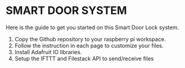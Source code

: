 # SMART DOOR SYSTEM

Here is the guide to get you started on this Smart Door Lock system.

1. Copy the Github repository to your raspberry pi workspace.
2. Follow the instruction in each page to customize your files.
3. Install Adafruit IO libraries.
4. Setup the IFTTT and Filestack API to send/receive files
